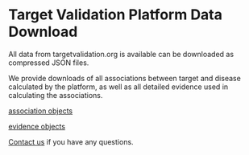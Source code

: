 Target Validation Platform Data Download
========================================

All data from targetvalidation.org is available can be downloaded as compressed JSON files.

We provide downloads of all associations between target and disease calculated by the platform, as well as all detailed evidence used in calculating the associations.

[association objects](https://s3-eu-west-1.amazonaws.com/targetvalidation-dumps/16.04_association_data.json.gz)

[evidence objects](https://s3-eu-west-1.amazonaws.com/targetvalidation-dumps/16.04_evidence_data.json.gz)

[Contact us](mailto:support@targetvalidation.org) if you have any questions.
